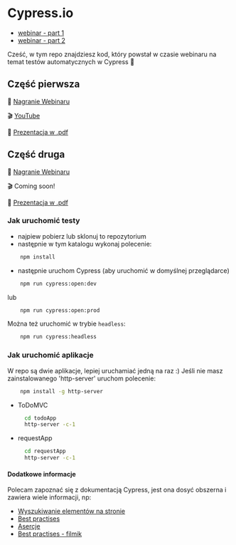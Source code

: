 # Cypress.io 

- [webinar - part 1](https://www.facebook.com/infoshareacademy/videos/559972424930641/)
- [webinar - part 2](https://www.facebook.com/infoshareacademy/videos/204639773851281/)


Cześć, w tym repo znajdziesz kod, który powstał w czasie webinaru na temat testów automatycznych w Cypress 🙂

## Część pierwsza

🎥 [Nagranie Webinaru](https://www.facebook.com/infoshareacademy/videos/559972424930641/) 

🎬 [YouTube](https://www.youtube.com/watch?v=SDqda0K09R4&feature=youtu.be)

📄 [Prezentacja w .pdf](https://github.com/infoshareacademy/2020-04-28_webinar_Cypress/blob/master/Cypress%20-%20Webinar%202020.pdf)

## Część druga

🎥 [Nagranie Webinaru](https://www.facebook.com/infoshareacademy/videos/204639773851281/) 

🎬 Coming soon!

📄 [Prezentacja w .pdf](https://github.com/infoshareacademy/2020-04-28_webinar_Cypress/blob/part_2/Cypress%20czesc%202.pdf)




### Jak uruchomić testy

- najpiew pobierz lub sklonuj to repozytorium 
- następnie w tym katalogu wykonaj polecenie:  
```bash
    npm install
```
- następnie uruchom Cypress (aby uruchomić w domyślnej przeglądarce)
``` bash
    npm run cypress:open:dev
```
lub 
``` bash
    npm run cypress:open:prod
```


Można też uruchomić w trybie `headless`:
```bash 
    npm run cypress:headless
```

### Jak uruchomić aplikacje

W repo są dwie aplikacje, lepiej uruchamiać jedną na raz :) 
Jeśli nie masz zainstalowanego 'http-server' uruchom polecenie:
```bash
    npm install -g http-server
```

- ToDoMVC
    ```bash
      cd todoApp
      http-server -c-1
    ```
  
- requestApp
    ```bash
      cd requestApp
      http-server -c-1   
    ```


#### Dodatkowe informacje

Polecam zapoznać się z dokumentacją Cypress, jest ona dosyć obszerna i zawiera wiele informacji, np: 
- [Wyszukiwanie elementów na stronie](https://docs.cypress.io/api/commands/get.html)
- [Best practises](https://docs.cypress.io/guides/references/best-practices.html)
- [Asercje](https://docs.cypress.io/guides/references/assertions.html)
- [Best practises - filmik](https://www.youtube.com/watch?v=5XQOK0v_YRE)
